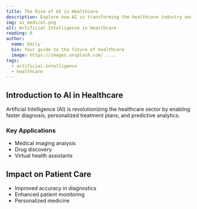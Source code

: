 ```yaml
---
title: The Rise of AI in Healthcare
description: Explore how AI is transforming the healthcare industry and improving patient outcomes.
img: ai_medical.png
alt: Artificial Intelligence in Healthcare
reading: 8
author:
  name: Emily
  bio: Your guide to the future of healthcare
  image: https://images.unsplash.com/.....
tags: 
  - artificial-intelligence
  - healthcare
---
```


## Introduction to AI in Healthcare

Artificial Intelligence (AI) is revolutionizing the healthcare sector by enabling faster diagnosis, personalized treatment plans, and predictive analytics.

### Key Applications

- Medical imaging analysis
- Drug discovery
- Virtual health assistants

## Impact on Patient Care

- Improved accuracy in diagnostics
- Enhanced patient monitoring
- Personalized medicine
